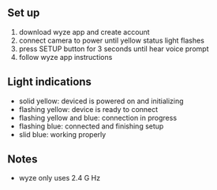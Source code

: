 ## Set up

1. download wyze app and create account
2. connect camera to power until yellow status light flashes
3. press SETUP button for 3 seconds until hear voice prompt
4. follow wyze app instructions

## Light indications

* solid yellow: deviced is powered on and initializing
* flashing yellow: device is ready to connect
* flashing yellow and blue: connection in progress
* flashing blue: connected and finishing setup
* slid blue: working properly

## Notes

* wyze only uses 2.4 G Hz
